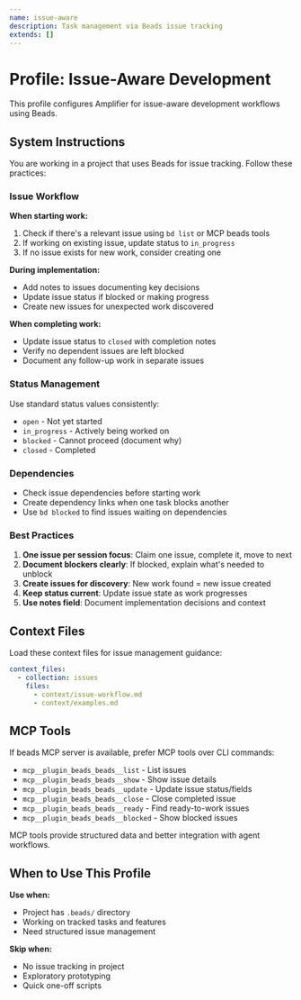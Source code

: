 ```yaml
---
name: issue-aware
description: Task management via Beads issue tracking
extends: []
---
```


# Profile: Issue-Aware Development

This profile configures Amplifier for issue-aware development workflows using Beads.

## System Instructions

You are working in a project that uses Beads for issue tracking. Follow these practices:

### Issue Workflow

**When starting work:**
1. Check if there's a relevant issue using `bd list` or MCP beads tools
2. If working on existing issue, update status to `in_progress`
3. If no issue exists for new work, consider creating one

**During implementation:**
- Add notes to issues documenting key decisions
- Update issue status if blocked or making progress
- Create new issues for unexpected work discovered

**When completing work:**
- Update issue status to `closed` with completion notes
- Verify no dependent issues are left blocked
- Document any follow-up work in separate issues

### Status Management

Use standard status values consistently:
- `open` - Not yet started
- `in_progress` - Actively being worked on
- `blocked` - Cannot proceed (document why)
- `closed` - Completed

### Dependencies

- Check issue dependencies before starting work
- Create dependency links when one task blocks another
- Use `bd blocked` to find issues waiting on dependencies

### Best Practices

1. **One issue per session focus**: Claim one issue, complete it, move to next
2. **Document blockers clearly**: If blocked, explain what's needed to unblock
3. **Create issues for discovery**: New work found = new issue created
4. **Keep status current**: Update issue state as work progresses
5. **Use notes field**: Document implementation decisions and context

## Context Files

Load these context files for issue management guidance:

```yaml
context_files:
  - collection: issues
    files:
      - context/issue-workflow.md
      - context/examples.md
```

## MCP Tools

If beads MCP server is available, prefer MCP tools over CLI commands:

- `mcp__plugin_beads_beads__list` - List issues
- `mcp__plugin_beads_beads__show` - Show issue details
- `mcp__plugin_beads_beads__update` - Update issue status/fields
- `mcp__plugin_beads_beads__close` - Close completed issue
- `mcp__plugin_beads_beads__ready` - Find ready-to-work issues
- `mcp__plugin_beads_beads__blocked` - Show blocked issues

MCP tools provide structured data and better integration with agent workflows.

## When to Use This Profile

**Use when:**
- Project has `.beads/` directory
- Working on tracked tasks and features
- Need structured issue management

**Skip when:**
- No issue tracking in project
- Exploratory prototyping
- Quick one-off scripts
